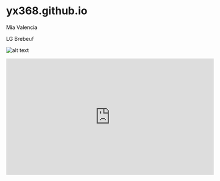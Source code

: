 # yx368.github.io
Mia Valencia

LG Brebeuf

![alt text](https://i.pinimg.com/736x/01/6e/fe/016efed4f256a8e0f3b747556a8abf96--darkness-falls-colour-black.jpg)



<iframe width="560" height="315" src="https://www.youtube.com/embed/G_rlCveelvM" title="YouTube video player" frameborder="0" allow="accelerometer; autoplay; clipboard-write; encrypted-media; gyroscope; picture-in-picture; web-share" allowfullscreen></iframe>
